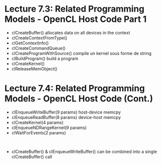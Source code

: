 # Lecture 7.3: Related Programming Models - OpenCL Host Code Part 1 
- clCreateBuffer() allocates data on all devices in the context
- clCreateContextFromType()
- clGetContextInfo()
- clCreateCommandQueue()
- clCreateProgramWithSource() compile un kernel sous forme de string
- clBuildProgram() build a program
- clCreateKernel() 
- clReleaseMemObject() 


# Lecture 7.4: Related Programming Models - OpenCL Host Code (Cont.)

- clEnqueueWriteBuffer(9 params) host-device memcpy
- clEnqueueReadBuffer(8 params) device-host memcpy
- clCreateKernel(4 params)
- clEnqueueNDRangeKernel(9 params)
- clWaitForEvents(2 params)


<BR>

- clCreateBuffer() & clEnqueueWriteBuffer() can be combined into a single clCreateBuffer() call